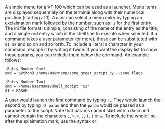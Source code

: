 A simple menu for a VT-100 which can be used as a launcher. Menu items are displayed sequentially on the terminal along with their numerical position (starting at 1). A user can select a menu entry by typing an exclaimation mark followed by the number, such as `!1` for the first entry. The ini file format is simple, consisting of the name of the entry as the title, and a single `cmd` entry which is the shell line to execute when selected. If a command takes a user parameter (or more), those can be substituted with `$1`, `$2` and so on and so forth. To include a literal `$` character in your command, escape it by writing it twice. If you want the display list to show those params, you can include them below the command. An example follows:

```
[Entry Number One]
cmd = python3 /home/username/some_great_script.py --some flags

[Entry Number Two]
cmd = /home/username/shell_script "$1"
$1 = PARAM
```

A user would launch the first command by typing `!1`<RETURN>. They would launch the second by typing `!2 param`<RETURN> and then the `param` would be passed as a parameter to the script. Note that params cannot start with a dash and cannot contain the characters `;`, `>`, `<`, `)`, `(`, `|` or `&`. To include the whole line after the exlaimation mark, use the syntax `$*`.
